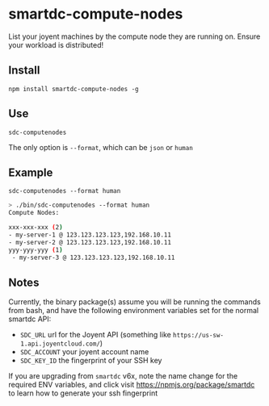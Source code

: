 # smartdc-compute-nodes
List your joyent machines by the compute node they are running on.  Ensure your workload is distributed!

## Install
`npm install smartdc-compute-nodes -g`

## Use 
`sdc-computenodes`

The only option is `--format`, which can be `json` or `human`

## Example

`sdc-computenodes --format human`

```bash
> ./bin/sdc-computenodes --format human
Compute Nodes:

xxx-xxx-xxx (2)
- my-server-1 @ 123.123.123.123,192.168.10.11
- my-server-2 @ 123.123.123.123,192.168.10.11
yyy-yyy-yyy (1)
 - my-server-3 @ 123.123.123.123,192.168.10.11

```

## Notes

Currently, the binary package(s) assume you will be running the commands from bash, and have the following environment variables set for the normal smartdc API:

 - `SDC_URL` url for the Joyent API (something like `https://us-sw-1.api.joyentcloud.com/`)
 - `SDC_ACCOUNT` your joyent account name
 - `SDC_KEY_ID` the fingerprint of your SSH key

If you are upgrading from `smartdc` v6x, note the name change for the required ENV variables, and click visit https://npmjs.org/package/smartdc to learn how to generate your ssh fingerprint
